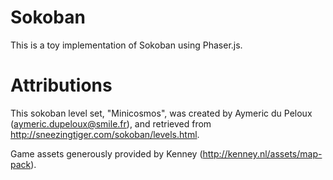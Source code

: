 # Sokoban

This is a toy implementation of Sokoban using Phaser.js.

# Attributions

This sokoban level set, "Minicosmos", was created by Aymeric du Peloux (aymeric.dupeloux@smile.fr), and retrieved from http://sneezingtiger.com/sokoban/levels.html.

Game assets generously provided by Kenney (http://kenney.nl/assets/map-pack).
